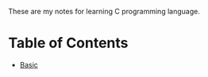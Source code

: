 These are my notes for learning C programming language.

# Table of Contents
- [Basic](./01_Basics/README.md)